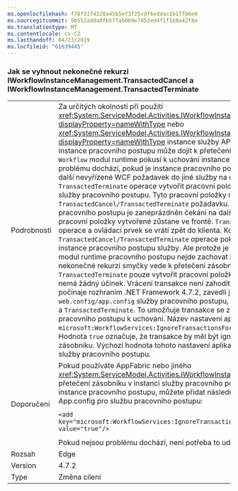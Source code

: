 ```yaml
---
ms.openlocfilehash: f78f31f4328a45b5ef3f25cdf6eddac1b17fb6e6
ms.sourcegitcommit: 9b552addadfb57fab0b9e7852ed4f1f1b8a42f8e
ms.translationtype: MT
ms.contentlocale: cs-CZ
ms.lasthandoff: 04/23/2019
ms.locfileid: "61639445"
---
```

### <a name="avoiding-endless-recursion-for-iworkflowinstancemanagementtransactedcancel-and-iworkflowinstancemanagementtransactedterminate"></a>Jak se vyhnout nekonečné rekurzi IWorkflowInstanceManagement.TransactedCancel a IWorkflowInstanceManagement.TransactedTerminate

|   |   |
|---|---|
|Podrobnosti|Za určitých okolností při použití <xref:System.ServiceModel.Activities.IWorkflowInstanceManagement.TransactedCancel%2A?displayProperty=nameWithType> nebo <xref:System.ServiceModel.Activities.IWorkflowInstanceManagement.TransactedTerminate%2A?displayProperty=nameWithType> instance služby API zrušit nebo ukončení pracovního postupu, instance pracovního postupu může dojít k přetečení zásobníku z důvodu nekonečné rekurzi při <code>Workflow</code> modul runtime pokusí k uchování instance služby v rámci zpracování požadavku. K problému dochází, pokud je instance pracovního postupu ve stavu, ve kterém se čeká na některé další nevyřízené WCF požadavek do jiné služby na dokončení. <code>TransactedCancel</code> a <code>TransactedTerminate</code> operace vytvořit pracovní položky, které jsou zařazeny do fronty pro instance služby pracovního postupu. Tyto pracovní položky nejsou provedeny v rámci zpracování <code>TransactedCancel/TransactedTerminate</code> požadavku. Vzhledem k tomu, že instance služby pracovního postupu je zaneprázdněn čekání na další nevyřízené žádosti WCF k dokončení, pracovní položky vytvořené zůstane ve frontě. <code>TransactedCancel/TransactedTerminate</code> Dokončení operace a ovládací prvek se vrátí zpět do klienta. Když transakce přidružené <code>TransactedCancel/TransactedTerminate</code> operace pokusí o potvrzení, je potřeba zachovat stav instance pracovního postupu služby. Ale protože je zbývající <code>WCF</code> požadavků pro instanci aplikace, modul runtime pracovního postupu nejde zachovat instance pracovního postupu služby a nekonečné rekurzi smyčky vede k přetečení zásobníku. Protože <code>TransactedCancel</code> a <code>TransactedTerminate</code> pouze vytvořit pracovní položku v paměti, skutečnost, že existuje transakce nemá žádný účinek. Vrácení transakce není zahodit pracovní položky. K vyřešení tohoto problému, počínaje rozhraním .NET Framework 4.7.2, zavedli jsme <code>AppSetting</code> , které mohou být přidány do <code>web.config/app.config</code> služby pracovního postupu, že má ignorovat transakce pro <code>TransactedCancel</code> a <code>TransactedTerminate</code>. To umožňuje transakce se zapsat, aniž byste museli čekat pro instanci pracovního postupu k uchování. Název nastavení aplikace pro tuto funkci <code>microsoft:WorkflowServices:IgnoreTransactionsForTransactedCancelAndTransactedTerminate</code>. Hodnota <code>true</code> označuje, že transakce by měl být ignorovány, tedy není zpomalován přetečení zásobníku. Výchozí hodnota tohoto nastavení aplikace je <code>false</code>, takže neovlivní existující instance služby pracovního postupu.|
|Doporučení|Pokud používáte AppFabric nebo jiného <xref:System.ServiceModel.Activities.IWorkflowInstanceManagement> klienta a jsou dochází k přetečení zásobníku v instanci služby pracovního postupu při pokusu o zrušení nebo ukončení instance pracovního postupu, můžete přidat následující <code>&lt;appSettings&gt;</code> část web.config/ soubor App.config pro službu pracovního postupu:<pre><code class="lang-xml">&lt;add key=&quot;microsoft:WorkflowServices:IgnoreTransactionsForTransactedCancelAndTransactedTerminate&quot; value=&quot;true&quot;/&gt;&#13;&#10;</code></pre>Pokud nejsou problému dochází, není potřeba to udělat.|
|Rozsah|Edge|
|Version|4.7.2|
|Type|Změna cílení|
